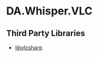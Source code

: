 # DA.Whisper.VLC

## Third Party Libraries

- [libvlcsharp](https://github.com/videolan/libvlcsharp)